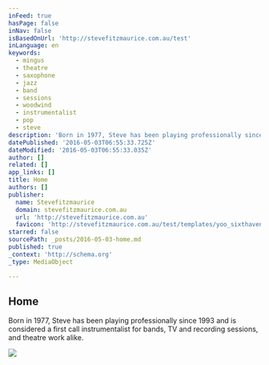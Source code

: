 ```yaml
---
inFeed: true
hasPage: false
inNav: false
isBasedOnUrl: 'http://stevefitzmaurice.com.au/test'
inLanguage: en
keywords:
  - mingus
  - theatre
  - saxophone
  - jazz
  - band
  - sessions
  - woodwind
  - instrumentalist
  - pop
  - steve
description: 'Born in 1977, Steve has been playing professionally since 1993 and is considered a first call instrumentalist for bands, TV and recording sessions, and theatre work alike.'
datePublished: '2016-05-03T06:55:33.725Z'
dateModified: '2016-05-03T06:55:33.035Z'
author: []
related: []
app_links: []
title: Home
authors: []
publisher:
  name: Stevefitzmaurice
  domain: stevefitzmaurice.com.au
  url: 'http://stevefitzmaurice.com.au'
  favicon: 'http://stevefitzmaurice.com.au/test/templates/yoo_sixthavenue/favicon.ico'
starred: false
sourcePath: _posts/2016-05-03-home.md
published: true
_context: 'http://schema.org'
_type: MediaObject

---
```

<article style=""><h1>Home</h1><p>Born in 1977, Steve has been playing professionally since 1993 and is considered a first call instrumentalist for bands, TV and recording sessions, and theatre work alike.</p><img src="http://stevefitzmaurice.com.au/test/images/Homepage/slideshow/IMG_0404_997x461.jpg" /></article>
